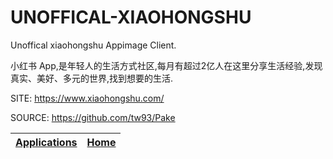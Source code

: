 # UNOFFICAL-XIAOHONGSHU

 Unoffical xiaohongshu Appimage Client.
 
 小红书 App,是年轻人的生活方式社区,每月有超过2亿人在这里分享生活经验,发现真实、美好、多元的世界,找到想要的生活.

 SITE: https://www.xiaohongshu.com/
 
 SOURCE: https://github.com/tw93/Pake

 | [Applications](https://portable-linux-apps.github.io/apps.html) | [Home](https://portable-linux-apps.github.io)
 | --- | --- |
